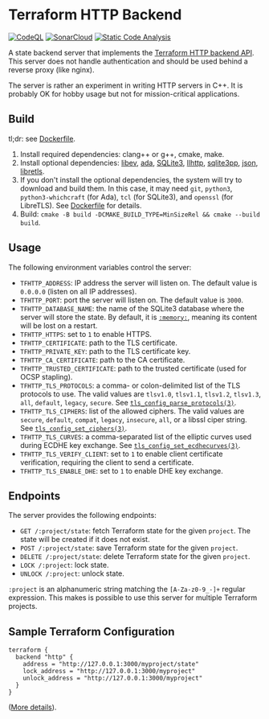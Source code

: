 # Terraform HTTP Backend

[![CodeQL](https://github.com/sjinks/tfhttp/actions/workflows/codeql.yml/badge.svg)](https://github.com/sjinks/tfhttp/actions/workflows/codeql.yml)
[![SonarCloud](https://github.com/sjinks/tfhttp/actions/workflows/sonarcloud.yml/badge.svg)](https://github.com/sjinks/tfhttp/actions/workflows/sonarcloud.yml)
[![Static Code Analysis](https://github.com/sjinks/tfhttp/actions/workflows/static-analysis.yml/badge.svg)](https://github.com/sjinks/tfhttp/actions/workflows/static-analysis.yml)

A state backend server that implements the [Terraform HTTP backend API](https://developer.hashicorp.com/terraform/language/settings/backends/http). This server does not handle authentication and should be used behind a reverse proxy (like nginx).

The server is rather an experiment in writing HTTP servers in C++. It is probably OK for hobby usage but not for mission-critical applications.

## Build

tl;dr: see [Dockerfile](Dockerfile).

1. Install required dependencies: clang++ or g++, cmake, make.
2. Install optional dependencies: [libev](http://dist.schmorp.de/libev/), [ada](https://github.com/ada-url/ada), [SQLite3](https://github.com/sqlite/sqlite), [llhttp](https://github.com/nodejs/llhttp), [sqlite3pp](https://github.com/iwongu/sqlite3pp), [json](https://github.com/nlohmann/json), [libretls](https://git.causal.agency/libretls).
3. If you don't install the optional dependencies, the system will try to download and build them. In this case, it may need `git`, `python3`, `python3-whichcraft` (for Ada), `tcl` (for SQLite3), and `openssl` (for LibreTLS). See [Dockerfile](Dockerfile) for details.
4. Build: `cmake -B build -DCMAKE_BUILD_TYPE=MinSizeRel && cmake --build build`.

## Usage

The following environment variables control the server:
* `TFHTTP_ADDRESS`: IP address the server will listen on. The default value is `0.0.0.0` (listen on all IP‌ addresses).
* `TFHTTP_PORT`: port the server will listen on. The default value is `3000`.
* `TFHTTP_DATABASE_NAME`: the name of the SQLite3 database where the server will store the state. By default, it is [`:memory:`](https://www.sqlite.org/inmemorydb.html), meaning its content will be lost on a restart.
* `TFHTTP_HTTPS`: set to `1` to enable HTTPS.
* `TFHTTP_CERTIFICATE`: path to the TLS certificate.
* `TFHTTP_PRIVATE_KEY`: path to the TLS certificate key.
* `TFHTTP_CA_CERTIFICATE`: path to the CA certificate.
* `TFHTTP_TRUSTED_CERTIFICATE`: path to the trusted certificate (used for OCSP stapling).
* `TFHTTP_TLS_PROTOCOLS`: a comma- or colon-delimited list of the TLS‌ protocols to use. The valid values are `tlsv1.0`, `tlsv1.1`, `tlsv1.2`, `tlsv1.3`, `all`, `default`, `legacy`, `secure`. See [`tls_config_parse_protocols(3)`](https://man.openbsd.org/tls_config_parse_protocols.3).
* `TFHTTP_TLS_CIPHERS`: list of the allowed ciphers. The valid values are `secure`, `default`, `compat`, `legacy`, `insecure`, `all`, or a libssl ciper string. See [`tls_config_set_ciphers(3)`](https://man.openbsd.org/tls_config_set_ciphers.3).
* `TFHTTP_TLS_CURVES`: a comma-separated list of the elliptic curves used during ECDHE key exchange. See [`tls_config_set_ecdhecurves(3)`](https://man.openbsd.org/tls_config_set_ecdhecurves.3).
* `TFHTTP_TLS_VERIFY_CLIENT`: set to `1` to enable client certificate verification, requiring the client to send a certificate.
* `TFHTTP_TLS_ENABLE_DHE`: set to `1` to enable DHE key exchange.

## Endpoints

The server provides the following endpoints:
* `GET /:project/state`: fetch Terraform state for the given `project`. The state will be created if it does not exist.
* `POST /:project/state`: save Terraform state for the given `project`.
* `DELETE /:project/state`: delete Terraform state for the given `project`.
* `LOCK /:project`: lock state.
* `UNLOCK /:project`: unlock state.

`:project` is an alphanumeric string matching the `[A-Za-z0-9_-]+` regular expression. This makes is possible to use this server for multiple Terraform projects.

## Sample Terraform Configuration

```hcl
terraform {
  backend "http" {
    address = "http://127.0.0.1:3000/myproject/state"
    lock_address = "http://127.0.0.1:3000/myproject"
    unlock_address = "http://127.0.0.1:3000/myproject"
  }
}
```

([More details](https://developer.hashicorp.com/terraform/language/settings/backends/http#configuration-variables)).


